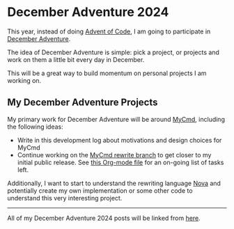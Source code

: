 # December Adventure 2024

This year, instead of doing [Advent of Code](https://adventofcode.com), I am going to participate in [December Adventure](https://eli.li/december-adventure).

The idea of December Adventure is simple: pick a project, or projects and work on them a little bit every day in December.

This will be a great way to build momentum on personal projects I am working on.

## My December Adventure Projects

My primary work for December Adventure will be around [MyCmd](https://github.com/travisbhartwell/mycmd/tree/rewrite), including the following ideas:

- Write in this development log about motivations and design choices for MyCmd
- Continue working on the [MyCmd rewrite branch](https://github.com/travisbhartwell/mycmd/tree/rewrite) to get closer to my initial public release. See [this Org-mode file](https://raw.githubusercontent.com/travisbhartwell/mycmd/refs/heads/rewrite/docs/mycmd-planning.org) for an on-going list of tasks left.

Additionally, I want to start to understand the rewriting language [Nova](https://wiki.nova-lang.net/index.php?title=Main_Page) and potentially create my own implementation or some other code to understand this very interesting project.

---

All of my December Adventure 2024 posts will be linked from [here](../../december-adventure-2024).
